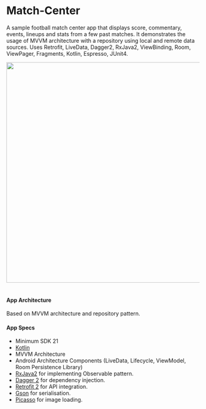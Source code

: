 # Match-Center

A sample football match center app that displays score, commentary, events, lineups and stats from a few past matches. It demonstrates the usage of MVVM architecture with a repository using local and remote data sources. Uses Retrofit, LiveData, Dagger2, RxJava2, ViewBinding, Room, ViewPager, Fragments, Kotlin, Espresso, JUnit4.


<img src="https://github.com/yburadkar/Images/blob/master/M1.png?raw=true" width="576" style="max-width:100%"> </br></br>


#### App Architecture 
Based on MVVM architecture and repository pattern.


#### App Specs
* Minimum SDK 21
* [Kotlin](https://kotlinlang.org/)
* MVVM Architecture
* Android Architecture Components (LiveData, Lifecycle, ViewModel, Room Persistence Library)
* [RxJava2](https://github.com/ReactiveX/RxJava) for implementing Observable pattern.
* [Dagger 2](https://google.github.io/dagger/) for dependency injection.
* [Retrofit 2](https://square.github.io/retrofit/) for API integration.
* [Gson](https://github.com/google/gson) for serialisation.
* [Picasso](http://square.github.io/picasso/) for image loading.
